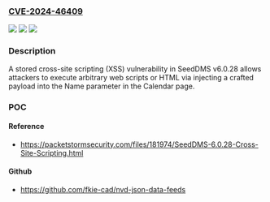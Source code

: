 ### [CVE-2024-46409](https://cve.mitre.org/cgi-bin/cvename.cgi?name=CVE-2024-46409)
![](https://img.shields.io/static/v1?label=Product&message=n%2Fa&color=blue)
![](https://img.shields.io/static/v1?label=Version&message=n%2Fa&color=blue)
![](https://img.shields.io/static/v1?label=Vulnerability&message=n%2Fa&color=brighgreen)

### Description

A stored cross-site scripting (XSS) vulnerability in SeedDMS v6.0.28 allows attackers to execute arbitrary web scripts or HTML via injecting a crafted payload into the Name parameter in the Calendar page.

### POC

#### Reference
- https://packetstormsecurity.com/files/181974/SeedDMS-6.0.28-Cross-Site-Scripting.html

#### Github
- https://github.com/fkie-cad/nvd-json-data-feeds

